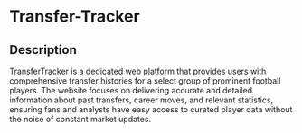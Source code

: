 # Transfer-Tracker
## Description
TransferTracker is a dedicated web platform that provides users with comprehensive transfer histories for a select group of prominent football players. The website focuses on delivering accurate and detailed information about past transfers, career moves, and relevant statistics, ensuring fans and analysts have easy access to curated player data without the noise of constant market updates.
